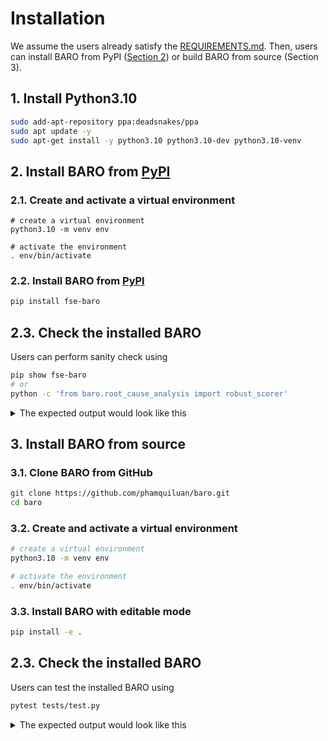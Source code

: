 # Installation

We assume the users already satisfy the [REQUIREMENTS.md](REQUIREMENTS.md). Then, users can install BARO from PyPI ([Section 2](https://github.com/phamquiluan/baro/blob/main/INSTALL.md#2-install-baro-from-pypi)) or build BARO from source (Section 3).


## 1. Install Python3.10

```bash
sudo add-apt-repository ppa:deadsnakes/ppa
sudo apt update -y
sudo apt-get install -y python3.10 python3.10-dev python3.10-venv
```

## 2. Install BARO from [PyPI](https://pypi.org/project/fse-baro)
### 2.1. Create and activate a virtual environment

```
# create a virtual environment
python3.10 -m venv env

# activate the environment
. env/bin/activate
```

### 2.2. Install BARO from [PyPI](https://pypi.org/project/fse-baro)

```bash
pip install fse-baro
```

## 2.3. Check the installed BARO

Users can perform sanity check using 
```bash
pip show fse-baro
# or 
python -c 'from baro.root_cause_analysis import robust_scorer'
```

<details>
<summary>The expected output would look like this</summary>

```bash

(ins)(env) luan@machine:~/tmp$ pip show fse-baro
Name: fse-baro
Version: 0.0.7
Summary: BARO: Robust Root Cause Analysis for Microservices via Multivariate Bayesian Online Change Point Detection
Home-page: 
Author: 
Author-email: Luan Pham <phamquiluan@gmail.com>
License: MIT License
        
        Copyright (c) 2024 Luan Pham
        
        Permission is hereby granted, free of charge, to any person obtaining a copy
        of this software and associated documentation files (the "Software"), to deal
        in the Software without restriction, including without limitation the rights
        to use, copy, modify, merge, publish, distribute, sublicense, and/or sell
        copies of the Software, and to permit persons to whom the Software is
        furnished to do so, subject to the following conditions:
        
        The above copyright notice and this permission notice shall be included in all
        copies or substantial portions of the Software.
        
        THE SOFTWARE IS PROVIDED "AS IS", WITHOUT WARRANTY OF ANY KIND, EXPRESS OR
        IMPLIED, INCLUDING BUT NOT LIMITED TO THE WARRANTIES OF MERCHANTABILITY,
        FITNESS FOR A PARTICULAR PURPOSE AND NONINFRINGEMENT. IN NO EVENT SHALL THE
        AUTHORS OR COPYRIGHT HOLDERS BE LIABLE FOR ANY CLAIM, DAMAGES OR OTHER
        LIABILITY, WHETHER IN AN ACTION OF CONTRACT, TORT OR OTHERWISE, ARISING FROM,
        OUT OF OR IN CONNECTION WITH THE SOFTWARE OR THE USE OR OTHER DEALINGS IN THE
        SOFTWARE.
        
Location: /home/luan/tmp/env/lib/python3.10/site-packages
Requires: matplotlib, numpy, pandas, pytest, requests, scikit-learn, tqdm
Required-by: 
(ins)(env) luan@machine:~/tmp$ python -c 'from baro.root_cause_analysis import robust_scorer'
(ins)(env) luan@machine:~/tmp$ 
```
</details>






## 3. Install BARO from source
### 3.1. Clone BARO from GitHub


```bash
git clone https://github.com/phamquiluan/baro.git
cd baro
```

### 3.2. Create and activate a virtual environment

```bash
# create a virtual environment
python3.10 -m venv env

# activate the environment
. env/bin/activate
```

### 3.3. Install BARO with editable mode

```bash
pip install -e .
```

## 2.3. Check the installed BARO

Users can test the installed BARO using 

```bash
pytest tests/test.py
```

<details>
<summary>The expected output would look like this</summary>

```bash

(ins)(env) luan@machine:~/ws/baro$ pytest tests/test.py 
============================================ test session starts =============================================
platform linux -- Python 3.10.13, pytest-7.4.0, pluggy-1.3.0
rootdir: /home/luan/ws/baro
collected 2 items                                                                                            

tests/test.py ..                                                                                       [100%]

============================================= 2 passed in 4.78s ==============================================
(ins)(env) luan@machine:~/ws/baro$ 

```
</details>
